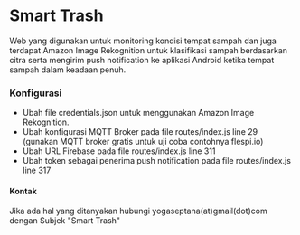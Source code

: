 # Smart Trash

Web yang digunakan untuk monitoring kondisi tempat sampah dan juga terdapat Amazon Image Rekognition untuk klasifikasi sampah berdasarkan citra serta mengirim push notification ke aplikasi Android ketika tempat sampah dalam keadaan penuh.

### Konfigurasi
+ Ubah file credentials.json untuk menggunakan Amazon Image Rekognition.
+ Ubah konfigurasi MQTT Broker pada file routes/index.js line 29 (gunakan MQTT broker gratis untuk uji coba contohnya flespi.io)
+ Ubah URL Firebase pada file routes/index.js line 311
+ Ubah token sebagai penerima push notification pada file routes/index.js line 317

#### Kontak
Jika ada hal yang ditanyakan hubungi yogaseptana(at)gmail(dot)com dengan Subjek "Smart Trash"
